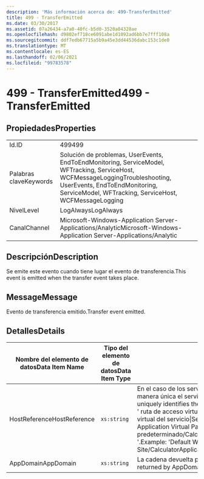 ```yaml
---
description: 'Más información acerca de: 499-TransferEmitted'
title: 499 - TransferEmitted
ms.date: 03/30/2017
ms.assetid: 07a26434-a7a0-40fc-b5d0-3520a04328ae
ms.openlocfilehash: d9802ef718ce6091abe1d1092ad6bb7e7fff108a
ms.sourcegitcommit: ddf7edb67715a5b9a45e3dd44536dabc153c1de0
ms.translationtype: MT
ms.contentlocale: es-ES
ms.lasthandoff: 02/06/2021
ms.locfileid: "99783578"
---
```

# <a name="499---transferemitted"></a><span data-ttu-id="e0f18-103">499 - TransferEmitted</span><span class="sxs-lookup"><span data-stu-id="e0f18-103">499 - TransferEmitted</span></span>

## <a name="properties"></a><span data-ttu-id="e0f18-104">Propiedades</span><span class="sxs-lookup"><span data-stu-id="e0f18-104">Properties</span></span>  
  
|||  
|-|-|  
|<span data-ttu-id="e0f18-105">Id.</span><span class="sxs-lookup"><span data-stu-id="e0f18-105">ID</span></span>|<span data-ttu-id="e0f18-106">499</span><span class="sxs-lookup"><span data-stu-id="e0f18-106">499</span></span>|  
|<span data-ttu-id="e0f18-107">Palabras clave</span><span class="sxs-lookup"><span data-stu-id="e0f18-107">Keywords</span></span>|<span data-ttu-id="e0f18-108">Solución de problemas, UserEvents, EndToEndMonitoring, ServiceModel, WFTracking, ServiceHost, WCFMessageLogging</span><span class="sxs-lookup"><span data-stu-id="e0f18-108">Troubleshooting, UserEvents, EndToEndMonitoring, ServiceModel, WFTracking, ServiceHost, WCFMessageLogging</span></span>|  
|<span data-ttu-id="e0f18-109">Nivel</span><span class="sxs-lookup"><span data-stu-id="e0f18-109">Level</span></span>|<span data-ttu-id="e0f18-110">LogAlways</span><span class="sxs-lookup"><span data-stu-id="e0f18-110">LogAlways</span></span>|  
|<span data-ttu-id="e0f18-111">Canal</span><span class="sxs-lookup"><span data-stu-id="e0f18-111">Channel</span></span>|<span data-ttu-id="e0f18-112">Microsoft-Windows-Application Server-Applications/Analytic</span><span class="sxs-lookup"><span data-stu-id="e0f18-112">Microsoft-Windows-Application Server-Applications/Analytic</span></span>|  
  
## <a name="description"></a><span data-ttu-id="e0f18-113">Descripción</span><span class="sxs-lookup"><span data-stu-id="e0f18-113">Description</span></span>  

 <span data-ttu-id="e0f18-114">Se emite este evento cuando tiene lugar el evento de transferencia.</span><span class="sxs-lookup"><span data-stu-id="e0f18-114">This event is emitted when the transfer event takes place.</span></span>  
  
## <a name="message"></a><span data-ttu-id="e0f18-115">Message</span><span class="sxs-lookup"><span data-stu-id="e0f18-115">Message</span></span>  

 <span data-ttu-id="e0f18-116">Evento de transferencia emitido.</span><span class="sxs-lookup"><span data-stu-id="e0f18-116">Transfer event emitted.</span></span>  
  
## <a name="details"></a><span data-ttu-id="e0f18-117">Detalles</span><span class="sxs-lookup"><span data-stu-id="e0f18-117">Details</span></span>  
  
|<span data-ttu-id="e0f18-118">Nombre del elemento de datos</span><span class="sxs-lookup"><span data-stu-id="e0f18-118">Data Item Name</span></span>|<span data-ttu-id="e0f18-119">Tipo del elemento de datos</span><span class="sxs-lookup"><span data-stu-id="e0f18-119">Data Item Type</span></span>|<span data-ttu-id="e0f18-120">Descripción</span><span class="sxs-lookup"><span data-stu-id="e0f18-120">Description</span></span>|  
|--------------------|--------------------|-----------------|  
|<span data-ttu-id="e0f18-121">HostReference</span><span class="sxs-lookup"><span data-stu-id="e0f18-121">HostReference</span></span>|`xs:string`|<span data-ttu-id="e0f18-122">En el caso de los servicios hospedados en web, este campo identifica de manera única el servicio en la jerarquía web.</span><span class="sxs-lookup"><span data-stu-id="e0f18-122">For Web-hosted services, this field uniquely identifies the service in the Web hierarchy.</span></span> <span data-ttu-id="e0f18-123">Su formato se define como ' ruta de acceso virtual de la aplicación de nombre de sitio web&#124;ruta de acceso virtual del servicio&#124;ServiceName '.</span><span class="sxs-lookup"><span data-stu-id="e0f18-123">Its format is defined as 'Web Site Name Application Virtual Path&#124;Service Virtual Path&#124;ServiceName'.</span></span> <span data-ttu-id="e0f18-124">Ejemplo: ' sitio web predeterminado/CalculatorApplication&#124;/CalculatorService.svc&#124;CalculatorService '.</span><span class="sxs-lookup"><span data-stu-id="e0f18-124">Example: 'Default Web Site/CalculatorApplication&#124;/CalculatorService.svc&#124;CalculatorService'.</span></span>|  
|<span data-ttu-id="e0f18-125">AppDomain</span><span class="sxs-lookup"><span data-stu-id="e0f18-125">AppDomain</span></span>|`xs:string`|<span data-ttu-id="e0f18-126">La cadena devuelta por AppDomain.CurrentDomain.FriendlyName.</span><span class="sxs-lookup"><span data-stu-id="e0f18-126">The string returned by AppDomain.CurrentDomain.FriendlyName.</span></span>|
